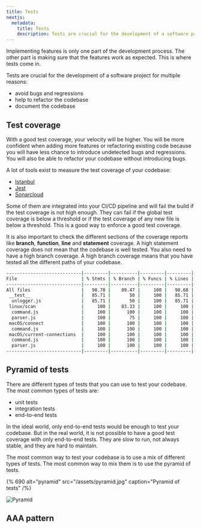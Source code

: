 ```yaml
---
title: Tests
nextjs:
  metadata:
    title: Tests
    description: Tests are crucial for the development of a software project. They are the first line of defense against bugs and regressions.
---
```


Implementing features is only one part of the development process. The other part is making sure that the features work as expected.
This is where tests come in.

Tests are crucial for the development of a software project for multiple reasons:

- avoid bugs and regressions
- help to refactor the codebase
- document the codebase

## Test coverage

With a good test coverage, your velocity will be higher. You will be more confident when adding more features or refactoring existing code because you will have less chance to introduce undetected bugs and regressions. You will also be able to refactor your codebase without introducing bugs.

A lot of tools exist to measure the test coverage of your codebase:

- [Istanbul](https://istanbul.js.org/)
- [Jest](https://jestjs.io/)
- [Sonarcloud](https://sonarcloud.io/)

Some of them are integrated into your CI/CD pipeline and will fail the build if the test coverage is not high enough. They can fail if the global test coverage is below a threshold or if the test coverage of any new file is below a threshold. This is a good way to enforce a good test coverage.

It is also important to check the different sections of the coverage reports like **branch**, **function**, **line** and **statement** coverage. A high statement coverage does not mean that the codebase is well tested. You also need to have a high branch coverage. A high branch coverage means that you have tested all the different paths of your codebase.

```bash
----------------------------|---------|----------|---------|---------|-------------------
File                        | % Stmts | % Branch | % Funcs | % Lines | Uncovered Line #s
----------------------------|---------|----------|---------|---------|-------------------
All files                   |   98.78 |    89.47 |     100 |   98.68 |
 __test__                   |   85.71 |       50 |     100 |   85.71 |
  unlogger.js               |   85.71 |       50 |     100 |   85.71 | 7
 linux/scan                 |     100 |    83.33 |     100 |     100 |
  command.js                |     100 |      100 |     100 |     100 |
  parser.js                 |     100 |       75 |     100 |     100 | 43
 macOS/connect              |     100 |      100 |     100 |     100 |
  command.js                |     100 |      100 |     100 |     100 |
 macOS/current-connections  |     100 |      100 |     100 |     100 |
  command.js                |     100 |      100 |     100 |     100 |
  parser.js                 |     100 |      100 |     100 |     100 |
----------------------------|---------|----------|---------|---------|-------------------
```

## Pyramid of tests

There are different types of tests that you can use to test your codebase. The most common types of tests are:

- unit tests
- integration tests
- end-to-end tests

In the ideal world, only end-to-end tests would be enough to test your codebase. But in the real world, it is not possible to have a good test coverage with only end-to-end tests. They are slow to run, not always stable, and they are hard to maintain.

The most common way to test your codebase is to use a mix of different types of tests. The most common way to mix them is to use the pyramid of tests.

{% 690 alt="pyramid" src="/assets/pyramid.jpg" caption="Pyramid of tests" /%}

![Pyramid](/assets/pyramid.jpg)

## AAA pattern
